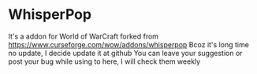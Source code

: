 # WhisperPop

It's a addon for World of WarCraft forked from https://www.curseforge.com/wow/addons/whisperpop
Bcoz it's long time no update, I decide update it at github
You can leave your suggestion or post your bug while using to here, I will check them weekly
